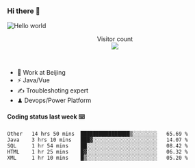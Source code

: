 ### Hi there 👋

<img src="https://raw.githubusercontent.com/sagar-viradiya/sagar-viradiya/master/resources/banner.png" alt="Hello world">
<p align="center"> 
  Visitor count<br/>
  <img src="https://profile-counter.glitch.me/youszoe/count.svg" />
</p>
<br/>

- 🍻 Work at Beijing 
- ⚡  Java/Vue
- ✍️  Troubleshoting expert
- ♟  Devops/Power Platform 

#### Coding status last week ⌨️

<!--START_SECTION:waka-->
```text
Other   14 hrs 50 mins  ████████████████▒░░░░░░░░   65.69 % 
Java    3 hrs 10 mins   ███▓░░░░░░░░░░░░░░░░░░░░░   14.07 % 
SQL     1 hr 54 mins    ██░░░░░░░░░░░░░░░░░░░░░░░   08.42 % 
HTML    1 hr 25 mins    █▓░░░░░░░░░░░░░░░░░░░░░░░   06.32 % 
XML     1 hr 10 mins    █▒░░░░░░░░░░░░░░░░░░░░░░░   05.20 % 
```
<!--END_SECTION:waka-->

<br/>
<center><img src="http://ghchart.rshah.org/409ba5/yousazoe" alt="" /></center>


